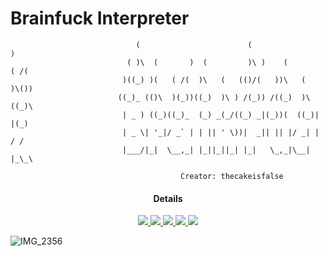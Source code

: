 # Brainfuck Interpreter
                                                   
                                (                        (                   )  
                              ( )\  (       )  (         )\ )    (        ( /(  
                             )((_) )(   ( /(  )\   (   (()/(   ))\   (   )\()) 
                            ((_)_ (()\  )(_))((_)  )\ ) /(_)) /((_)  )\ ((_)\  
                             | _ ) ((_)((_)_  (_) _(_/((_) _|(_))(  ((_)| |(_) 
                             | _ \| '_|/ _` | | || ' \))|  _|| || |/ _| | / /  
                             |___/|_|  \__,_| |_||_||_| |_|   \_,_|\__| |_\_\  
                             
                                          Creator: thecakeisfalse

<h4 align="center"><a src="https://github.com/thecakeisfalse/Brainfuck-interpreter">Details</a></h4>
<p align="center">
  <a href="https://github.com/thecakeisfalse">
    <img src="https://img.shields.io/badge/developer-thecakeisfalse-green.svg">
 </a>
  <a href="https://en.m.wikipedia.org/wiki/C_(programming_language)">
      <img src="https://img.shields.io/badge/language-Brainfuck-lightgrey.svg">
  </a>
    <a href="https://github.com/thecakeisafalse">
      <img src="https://img.shields.io/badge/team-CakeTeam-red.svg">
  </a>
  <a href="https://github.com/thecakeisfalse/Brainfuck-interpreter/blob/master/LICENSE">
      <img src="https://img.shields.io/badge/license-Apache 2.0-blue.svg">
  </a>
  <a href="https://twitter.com/thecakeisfalse">
    <img src="https://img.shields.io/badge/twitter-thecakeisfalse-blue.svg">
 </a>
</p>

![IMG_2356](https://user-images.githubusercontent.com/48329968/62242073-130bcf80-b3e3-11e9-9c17-1c377354e47d.jpeg)
